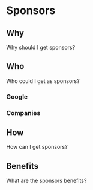 # Sponsors

## Why
Why should I get sponsors?

## Who
Who could I get as sponsors? 

### Google

### Companies


## How
How can I get sponsors? 

## Benefits
What are the sponsors benefits? 


